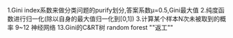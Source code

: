 1.Gini index系数来做分类问题的purify划分,答案系数μ=0.5,Gini最大值
2.纯度函数进行归一化(除以自身的最大值归一化到[0,1])
3.计算某个样本N次未被取到的概率
9~12 神经网络
13.Gini的C&RT树
random forest  ""返工""
